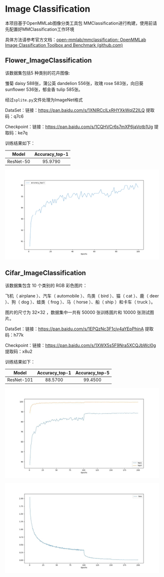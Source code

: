 #  Image Classification

本项目基于OpenMMLab图像分类工具包 MMClassification进行构建，使用前请先配置好MMClassification工作环境

具体方法请参考官方文档：[open-mmlab/mmclassification: OpenMMLab Image Classification Toolbox and Benchmark (github.com)](https://github.com/open-mmlab/mmclassification)



## Flower_ImageClassification

该数据集包括5 种类别的花卉图像:

雏菊 daisy 588张，蒲公英 dandelion 556张，玫瑰 rose 583张，向日葵 sunflower 536张，郁金香 tulip 585张。

经过<code>splite.py</code>文件处理为ImageNet格式

DataSet：链接：https://pan.baidu.com/s/1XNlRCclLxRHYXkWqlZ2ILQ  提取码：q7c6

Checkpoint：链接：https://pan.baidu.com/s/1CQHVCr6s7mXP6jaVotb1Ug  提取码：ke7q

训练结果如下：

| Model  | Accuracy_top-1 |
| :-------: | :------------: |
| ResNet-50 |    95.9790     |

![](https://github.com/Rookie-Kai/ImageClassicication/blob/main/Flower_ImageClassification/resnet50_flower.png?raw=true)



## Cifar_ImageClassification

该数据集包含 10 个类别的 RGB 彩色图片：

飞机（ airplane ）、汽车（ automobile ）、鸟类（ bird ）、猫（ cat ）、鹿（ deer ）、狗（ dog ）、蛙类（ frog ）、马（ horse ）、船（ ship ）和卡车（ truck ）。

图片的尺寸为 32×32 ，数据集中一共有 50000 张训练圄片和 10000 张测试图片。

DataSet：链接：https://pan.baidu.com/s/1EPQzNc3F1cjv4aYEpPhinA  提取码：h77k

Checkpoint：链接：https://pan.baidu.com/s/1XWX5s5F9Nra5XCQJbWcl0g  提取码：x8u2

训练结果如下：

|  Model  | Accuracy_top-1 | Accuracy_top-5 |
| :--------: | :------------: | :------------: |
| ResNet-101 |    88.5700     |    99.4500     |

![](https://github.com/Rookie-Kai/ImageClassicication/blob/main/Cifar_ImageClassification/result.jpg?raw=true)

![](https://github.com/Rookie-Kai/ImageClassicication/blob/main/Cifar_ImageClassification/loss.jpg?raw=true)
